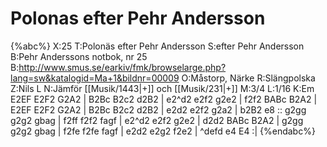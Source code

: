 # Polonas efter Pehr Andersson

{%abc%}
X:25
T:Polonäs efter Pehr Andersson
S:efter Pehr Andersson
B:Pehr Anderssons notbok, nr 25
B:http://www.smus.se/earkiv/fmk/browselarge.php?lang=sw&katalogid=Ma+1&bildnr=00009
O:Måstorp, Närke
R:Slängpolska
Z:Nils L
N:Jämför [[Musik/1443|+]] och [[Musik/231|+]]
M:3/4
L:1/16
K:Em
E2EF E2F2 G2A2 | B2Bc B2c2 d2B2 | e2^d2 e2f2 g2e2 | f2f2 BABc B2A2 |
E2EF E2F2 G2A2 | B2Bc B2c2 d2B2 | e2d2 e2f2 g2a2 | b2B2 e8 ::
g2gg g2g2 gbag | f2ff f2f2 fagf | e2^d2 e2f2 g2e2 | d2d2 BABc B2A2 |
g2gg g2g2 gbag | f2fe f2fe fagf | e2d2 e2g2 f2e2 | ^defd e4 E4 :|
{%endabc%}
